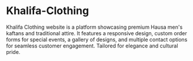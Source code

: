 # Khalifa-Clothing
Khalifa Clothing website is a platform showcasing premium Hausa men's kaftans and traditional attire. It features a responsive design, custom order forms for special events, a gallery of designs, and multiple contact options for seamless customer engagement. Tailored for elegance and cultural pride.
